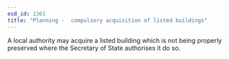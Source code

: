 ```yaml
---
esd_id: 1361
title: "Planning -  compulsory acquisition of listed buildings"
---
```


A local authority may acquire a listed building which is not being properly preserved where the Secretary of State authorises it do so.


